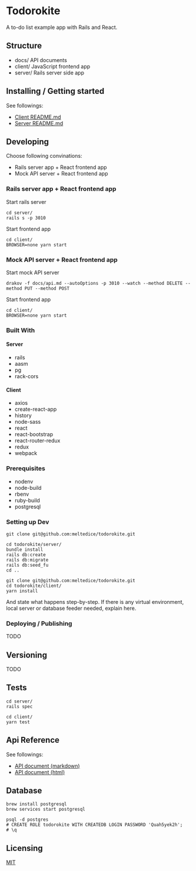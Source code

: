 Todorokite
====

A to-do list example app with Rails and React.

## Structure

* docs/   API documents
* client/ JavaScript frontend app
* server/ Rails server side app

## Installing / Getting started

See followings:

* [Client README.md](./client/README.md)
* [Server README.md](./server/README.md)

## Developing

Choose following convinations:

* Rails server app + React frontend app
* Mock API server + React frontend app

### Rails server app + React frontend app

Start rails server

```
cd server/
rails s -p 3010
```

Start frontend app

```
cd client/
BROWSER=none yarn start
```

### Mock API server + React frontend app

Start mock API server

```
drakov -f docs/api.md --autoOptions -p 3010 --watch --method DELETE --method PUT --method POST
```

Start frontend app

```
cd client/
BROWSER=none yarn start
```

### Built With

#### Server

- rails
- aasm
- pg
- rack-cors

#### Client

- axios
- create-react-app
- history
- node-sass
- react
- react-bootstrap
- react-router-redux
- redux
- webpack

### Prerequisites

- nodenv
- node-build
- rbenv
- ruby-build
- postgresql

### Setting up Dev

```shell
git clone git@github.com:meltedice/todorokite.git
```

```shell
cd todorokite/server/
bundle install
rails db:create
rails db:migrate
rails db:seed_fu
cd ..
```

```shell
git clone git@github.com:meltedice/todorokite.git
cd todorokite/client/
yarn install
```

And state what happens step-by-step. If there is any virtual environment, local server or database feeder needed, explain here.

### Deploying / Publishing

TODO

## Versioning

TODO

## Tests

```shell
cd server/
rails spec
```

```shell
cd client/
yarn test
```

## Api Reference

See followings:
* [API document (markdown)](https://github.com/meltedice/todorokite/blob/master/docs/api.md)
* [API document (html)](https://github.com/meltedice/todorokite/blob/master/docs/api.html)

## Database

```shell
brew install postgresql
brew services start postgresql
```

```shell
psql -d postgres
# CREATE ROLE todorokite WITH CREATEDB LOGIN PASSWORD 'Quah5yek2h';
# \q
```

## Licensing

[MIT](https://github.com/meltedice/todorokite/blob/master/LICENSE)
